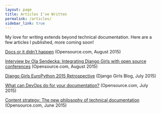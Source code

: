 ```yaml
---
layout: page
title: Articles I've Written
permalink: /articles/
sidebar_link: true
---
```



My love for writing extends beyond technical documentation. Here are a few articles I published, more coming soon!

[Docs or it didn’t happen](https://opensource.com/business/15/8/docs-or-it-didnt-happen) (Opensource.com, August 2015)

[Interview by Ola Sendecka: Integrating Django Girls with open source conferences](https://opensource.com/life/15/8/interview-mikey-ariel-django-girls) (Opensource.com, August 2015)

[Django Girls EuroPython 2015 Retrospective](http://blog.djangogirls.org/post/125007638798/europython2015) (Django Girls Blog, July 2015)

[What can DevOps do for your documentation?](https://opensource.com/business/15/7/documentation-devops) (Opensource.com, July 2015)

[Content strategy: The new philosophy of technical documentation](https://opensource.com/business/15/6/documentation-content-strategy) (Opensource.com, June 2015)
